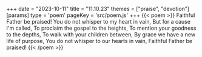 +++
date = "2023-10-11"
title = "11.10.23"
themes = ["praise", "devotion"]
[params]
  type = 'poem'
  pageKey = 'src/poem.js'
+++
{{< poem >}}
Faithful Father be praised!
You do not whisper to my heart in vain,
But for a cause I'm called,
To proclaim the gospel to the heights,
To mention your goodness to the depths,
To walk with your children between,
By grace we have a new life of purpose,
You do not whisper to our hearts in vain,
Faithful Father be praised!
{{< /poem >}}